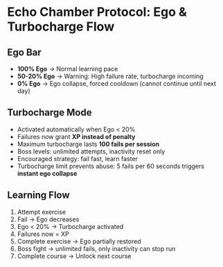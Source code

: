 # Echo Chamber Protocol: Ego & Turbocharge Flow

## Ego Bar
- **100% Ego** → Normal learning pace
- **50-20% Ego** → Warning: High failure rate, turbocharge incoming
- **0% Ego** → Ego collapse, forced cooldown (cannot continue until next day)

## Turbocharge Mode
- Activated automatically when Ego < 20%
- Failures now grant **XP instead of penalty**
- Maximum turbocharge lasts **100 fails per session**
- Boss levels: unlimited attempts, inactivity reset only
- Encouraged strategy: fail fast, learn faster
- Turbocharge limit prevents abuse: 5 fails per 60 seconds triggers **instant ego collapse**

## Learning Flow
1. Attempt exercise
2. Fail → Ego decreases
3. Ego < 20% → Turbocharge activated
4. Failures now = XP
5. Complete exercise → Ego partially restored
6. Boss fight → unlimited fails, only inactivity can stop run
7. Complete course → Unlock next course
